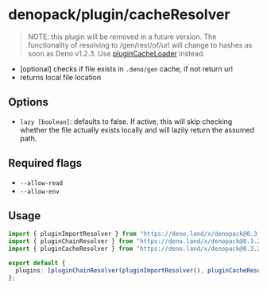 # denopack/plugin/cacheResolver

> NOTE: this plugin will be removed in a future version. The functionality of resolving to /gen/rest/of/url will change to hashes as soon as Deno v1.2.3. Use [pluginCacheLoader](../cacheLoader) instead.

- [optional] checks if file exists in `.deno/gen` cache, if not return url
- returns local file location

## Options

- `lazy [boolean]`: defaults to false. If active, this will skip checking whether the file actually exists locally and will lazily return the assumed path.

## Required flags

- `--allow-read`
- `--allow-env`

## Usage

```ts
import { pluginImportResolver } from "https://deno.land/x/denopack@0.3.2/plugin/importResolver/mod.ts";
import { pluginChainResolver } from "https://deno.land/x/denopack@0.3.2/plugin/chainResolver/mod.ts";
import { pluginCacheResolver } from "https://deno.land/x/denopack@0.3.2/plugin/cacheResolver/mod.ts";

export default {
  plugins: [pluginChainResolver(pluginImportResolver(), pluginCacheResolver())],
};
```
